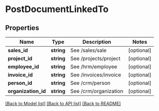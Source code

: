 # PostDocumentLinkedTo

## Properties

 Name                | Type       | Description           | Notes      
---------------------|------------|-----------------------|------------
 **sales_id**        | **string** | See /sales/sale       | [optional] 
 **project_id**      | **string** | See /projects/project | [optional] 
 **employee_id**     | **string** | See /hrm/employee     | [optional] 
 **invoice_id**      | **string** | See /invoices/invoice | [optional] 
 **person_id**       | **string** | See /crm/person       | [optional] 
 **organization_id** | **string** | See /crm/organization | [optional] 

[[Back to Model list]](../README.md#documentation-for-models) [[Back to API list]](../README.md#documentation-for-api-endpoints) [[Back to README]](../README.md)


